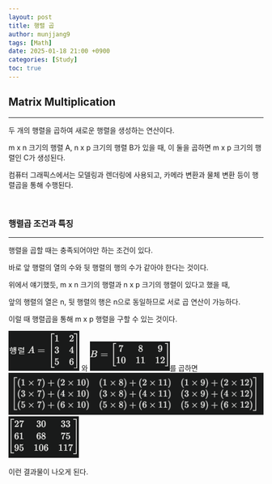 ```yaml
---
layout: post
title: 행렬 곱
author: munjjang9
tags: [Math]
date: 2025-01-18 21:00 +0900
categories: [Study]
toc: true
---
```


## Matrix Multiplication
---
두 개의 행렬을 곱하여 새로운 행렬을 생성하는 연산이다.

m x n 크기의 행렬 A, n x p 크기의 행렬 B가 있을 때, 이 둘을 곱하면 m x p 크기의 행렬인 C가 생성된다.

컴퓨터 그래픽스에서는 모델링과 렌더링에 사용되고, 카메라 변환과 물체 변환 등이 행렬곱을 통해 수행된다.

<br>

### 행렬곱 조건과 특징
---
행렬을 곱할 때는 충족되어야만 하는 조건이 있다.

바로 앞 행렬의 열의 수와 뒷 행렬의 행의 수가 같아야 한다는 것이다.

위에서 얘기했듯, m x n 크기의 행렬과 n x p 크기의 행렬이 있다고 했을 때, 

앞의 행렬의 열은 n, 뒷 행렬의 행은 n으로 동일하므로 서로 곱 연산이 가능하다.

이럴 때 행렬곱을 통해 m x p 행렬을 구할 수 있는 것이다.

![행렬A](/assets/images/MatrixMultiplication_A.png) 와 ![행렬B](/assets/images/MatrixMultiplication_B.png)를 곱하면
![행렬AxB](/assets/images/MatrixMultiplication_AXB.png)
![행렬Result](/assets/images/MatrixMultiplication_Result.png)

이런 결과물이 나오게 된다.